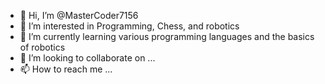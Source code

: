 - 👋 Hi, I’m @MasterCoder7156
- 👀 I’m interested in Programming, Chess, and robotics
- 🌱 I’m currently learning various programming languages and the basics of robotics
- 💞️ I’m looking to collaborate on ...
- 📫 How to reach me ...

<!---
MasterCoder7156/MasterCoder7156 is a ✨ special ✨ repository because its `README.md` (this file) appears on your GitHub profile.
You can click the Preview link to take a look at your changes.
--->
